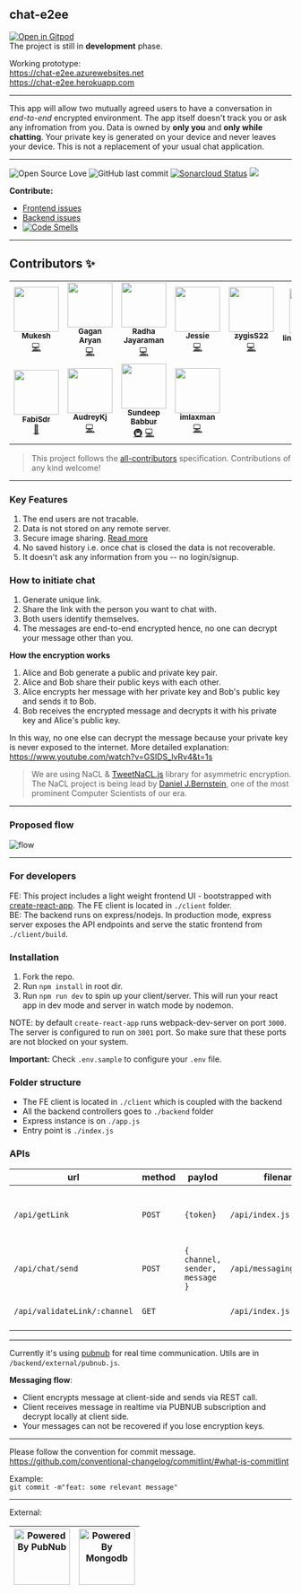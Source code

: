 ## chat-e2ee
[![Open in Gitpod](https://gitpod.io/button/open-in-gitpod.svg)](https://gitpod.io/#https://github.com/muke1908/chat-e2ee)  
The project is still in **development** phase.

Working prototype:  
https://chat-e2ee.azurewebsites.net  
https://chat-e2ee.herokuapp.com

---

This app will allow two mutually agreed users to have a conversation in _end-to-end_ encrypted environment. The app itself doesn't track you or ask any infromation from you. Data is owned by **only you** and **only while chatting**. Your private key is generated on your device and never leaves your device. This is not a replacement of your usual chat application.

---

![Open Source Love](https://img.shields.io/badge/Open%20Source-with%20love-CRIMSON.svg) ![GitHub last commit](https://img.shields.io/github/last-commit/muke1908/chat-e2ee) [![Sonarcloud Status](https://sonarcloud.io/api/project_badges/measure?project=com.lapots.breed.judge:judge-rule-engine&metric=alert_status)](https://sonarcloud.io/dashboard?id=muke1908_chat-e2ee) [![](https://img.shields.io/github/issues/muke1908/chat-e2ee?style=flat)](https://github.com/muke1908/chat-e2ee/issues)

**Contribute:**

- [Frontend issues](https://github.com/muke1908/chat-e2ee/issues?q=is%3Aissue+is%3Aopen+label%3Afrontend)
- [Backend issues](https://github.com/muke1908/chat-e2ee/issues?q=is%3Aissue+is%3Aopen+label%3ABackend)
- [![Code Smells](https://sonarcloud.io/api/project_badges/measure?project=muke1908_chat-e2ee&metric=code_smells)](https://sonarcloud.io/project/issues?id=muke1908_chat-e2ee&resolved=false&types=CODE_SMELL)

---

## Contributors ✨

<!-- ALL-CONTRIBUTORS-LIST:START - Do not remove or modify this section -->
<!-- prettier-ignore-start -->
<!-- markdownlint-disable -->
<table>
  <tr>
    <td align="center"><a href="https://github.com/muke1908"><img src="https://avatars3.githubusercontent.com/u/20297989?v=4" width="80px;" alt=""/><br /><sub><b>Mukesh</b></sub></a><br /><a href="https://github.com/muke1908/chat-e2ee/commits?author=muke1908" title="Code">💻</a></td>
    <td align="center"><a href="https://github.com/gagan-aryan"><img src="https://avatars3.githubusercontent.com/u/62807661?v=4" width="80px;" alt=""/><br /><sub><b>Gagan Aryan</b></sub></a><br /><a href="https://github.com/muke1908/chat-e2ee/commits?author=gagan-aryan" title="Code">💻</a></td>
    <td align="center"><a href="https://github.com/jradha11"><img src="https://avatars1.githubusercontent.com/u/59576984?v=4" width="80px;" alt=""/><br /><sub><b>Radha Jayaraman</b></sub></a><br /><a href="https://github.com/muke1908/chat-e2ee/commits?author=jradha11" title="Code">💻</a></td>
    <td align="center"><a href="https://github.com/jessiematias"><img src="https://avatars1.githubusercontent.com/u/56523246?v=4" width="80px;" alt=""/><br /><sub><b>Jessie</b></sub></a><br /><a href="https://github.com/muke1908/chat-e2ee/commits?author=jessiematias" title="Code">💻</a></td>
    <td align="center"><a href="https://github.com/zygisS22"><img src="https://avatars2.githubusercontent.com/u/54106114?v=4" width="80px;" alt=""/><br /><sub><b>zygisS22</b></sub></a><br /><a href="https://github.com/muke1908/chat-e2ee/commits?author=zygisS22" title="Code">💻</a></td>
    <td align="center"><a href="https://github.com/lindsayjohnston"><img src="https://avatars0.githubusercontent.com/u/58899165?v=4" width="80px;" alt=""/><br /><sub><b>lindsayjohnston</b></sub></a><br /><a href="https://github.com/muke1908/chat-e2ee/commits?author=lindsayjohnston" title="Documentation">📖</a></td>
    <td align="center"><a href="https://github.com/JulienZD"><img src="https://avatars0.githubusercontent.com/u/48630731?v=4" width="80px;" alt=""/><br /><sub><b>Julien</b></sub></a><br /><a href="https://github.com/muke1908/chat-e2ee/commits?author=JulienZD" title="Documentation">📖</a></td>
  </tr>
  <tr>
    <td align="center"><a href="https://github.com/FabiSdr"><img src="https://avatars1.githubusercontent.com/u/62851653?v=4" width="80px;" alt=""/><br /><sub><b>FabiSdr</b></sub></a><br /><a href="https://github.com/muke1908/chat-e2ee/commits?author=FabiSdr" title="Documentation">📖</a></td>
    <td align="center"><a href="https://audreykadjar.world/"><img src="https://avatars2.githubusercontent.com/u/38159391?v=4" width="80px;" alt=""/><br /><sub><b>AudreyKj</b></sub></a><br /><a href="https://github.com/muke1908/chat-e2ee/commits?author=AudreyKj" title="Code">💻</a></td>
    <td align="center"><a href="https://github.com/DarkSouL11"><img src="https://avatars1.githubusercontent.com/u/8626394?v=4" width="80px;" alt=""/><br /><sub><b>Sundeep Babbur</b></sub></a><br /><a href="#infra-DarkSouL11" title="Infrastructure (Hosting, Build-Tools, etc)">🚇</a> <a href="https://github.com/muke1908/chat-e2ee/commits?author=DarkSouL11" title="Code">💻</a></td>
    <td align="center"><a href="https://github.com/imlaxman"><img src="https://avatars3.githubusercontent.com/u/34925185?v=4" width="80px;" alt=""/><br /><sub><b>imlaxman</b></sub></a><br /><a href="https://github.com/muke1908/chat-e2ee/commits?author=imlaxman" title="Code">💻</a></td>
  </tr>
</table>

<!-- markdownlint-enable -->
<!-- prettier-ignore-end -->
<!-- ALL-CONTRIBUTORS-LIST:END -->

> This project follows the [all-contributors](https://github.com/all-contributors/all-contributors) specification. Contributions of any kind welcome!

---

### Key Features

1. The end users are not tracable.
2. Data is not stored on any remote server.
3. Secure image sharing. [Read more](https://github.com/muke1908/chat-e2ee/wiki/Secure-image-sharing)
4. No saved history i.e. once chat is closed the data is not recoverable.
5. It doesn't ask any information from you -- no login/signup.

### How to initiate chat

1. Generate unique link.
2. Share the link with the person you want to chat with.
3. Both users identify themselves.
4. The messages are end-to-end encrypted hence, no one can decrypt your message other than you.

**How the encryption works**

1. Alice and Bob generate a public and private key pair.
2. Alice and Bob share their public keys with each other.
3. Alice encrypts her message with her private key and Bob's public key and sends it to Bob.
4. Bob receives the encrypted message and decrypts it with his private key and Alice's public key.

In this way, no one else can decrypt the message because your private key is never exposed to the internet.
More detailed explanation: https://www.youtube.com/watch?v=GSIDS_lvRv4&t=1s

> We are using NaCL & [TweetNaCL.js](https://github.com/dchest/tweetnacl-js/) library for asymmetric encryption. The NaCL project is being lead by [Daniel J.Bernstein](http://cr.yp.to/djb.html), one of the most prominent Computer Scientists of our era.

---

### Proposed flow

![flow](https://i.imgur.com/2GrBQMz.jpg)

---

### For developers  


FE: This project includes a light weight frontend UI - bootstrapped with [create-react-app](https://reactjs.org/docs/create-a-new-react-app.html). The FE client is located in `./client` folder.  
BE: The backend runs on express/nodejs. In production mode, express server exposes the API endpoints and serve the static frontend from `./client/build`.

### Installation

1. Fork the repo.
2. Run `npm install` in root dir.
3. Run `npm run dev` to spin up your client/server. This will run your react app in dev mode and server in watch mode by nodemon.

NOTE: by default `create-react-app` runs webpack-dev-server on port `3000`. The server is configured to run on `3001` port. So make sure that these ports are not blocked on your system.

**Important:** Check `.env.sample` to configure your `.env` file.

### Folder structure

- The FE client is located in `./client` which is coupled with the backend
- All the backend controllers goes to `./backend` folder
- Express instance is on `./app.js`
- Entry point is `./index.js`

### APIs

| url                          | method | paylod                         | filename                  | description                                   |
| ---------------------------- | ------ | ------------------------------ | ------------------------- | --------------------------------------------- |
| `/api/getLink`               | `POST` | `{token}`                      | `/api/index.js`           | to generate unique link to start chat session |
| `/api/chat/send`             | `POST` | `{ channel, sender, message }` | `/api/messaging/index.js` | to send a message to a specific channel       |
| `/api/validateLink/:channel` | `GET`  |                                | `/api/index.js`           | to check if a channel is valid                |

---

Currently it's using [pubnub](https://pubnub.com) for real time communication. Utils are in `/backend/external/pubnub.js`.

**Messaging flow**:

- Client encrypts message at client-side and sends via REST call.
- Client receives message in realtime via PUBNUB subscription and decrypt locally at client side.
- Your messages can not be recovered if you lose encryption keys.

---

Please follow the convention for commit message.  
https://github.com/conventional-changelog/commitlint/#what-is-commitlint

Example:  
`git commit -m"feat: some relevant message"`

---

External:

| **<a><img src="https://d2c805weuec6z7.cloudfront.net/Powered_By_PubNub.png" alt="Powered By PubNub" width="100"></a>** | **<a><img src="https://webassets.mongodb.com/_com_assets/cms/MongoDB_Logo_FullColorBlack_RGB-4td3yuxzjs.png" alt="Powered By Mongodb" width="100"></a>** |
| :--------------------------------------------------------------------------------------------------------------------: | :------------------------------------------------------------------------------------------------------------------------------------------------------: |
